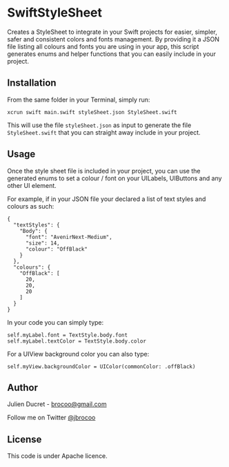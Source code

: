 # SwiftStyleSheet

Creates a StyleSheet to integrate in your Swift projects for easier, simpler, safer and consistent colors and fonts management. By providing it a JSON file listing all colours and fonts you are using in your app, this script generates enums and helper functions that you can easily include in your project.

## Installation

From the same folder in your Terminal, simply run:
~~~~
xcrun swift main.swift styleSheet.json StyleSheet.swift
~~~~
This will use the file `styleSheet.json` as input to generate the file `StyleSheet.swift` that you can straight away include in your project.

## Usage

Once the style sheet file is included in your project, you can use the generated enums to set a colour / font on your UILabels, UIButtons and any other UI element.

For example, if in your JSON file your declared a list of text styles and colours as such:
~~~~
{
  "textStyles": {
    "Body": {
      "font": "AvenirNext-Medium",
      "size": 14,
      "colour": "OffBlack"
    }
  },
  "colours": {
    "OffBlack": [
      20,
      20,
      20
    ]
  }
}
~~~~

In your code you can simply type:
~~~~
self.myLabel.font = TextStyle.body.font
self.myLabel.textColor = TextStyle.body.color
~~~~

For a UIView background color you can also type:
~~~~
self.myView.backgroundColor = UIColor(commonColor: .offBlack)
~~~~

## Author

Julien Ducret - <brocoo@gmail.com>

Follow me on Twitter [@jbrocoo](https://twitter.com/jbrocoo)

## License

This code is under Apache licence.
